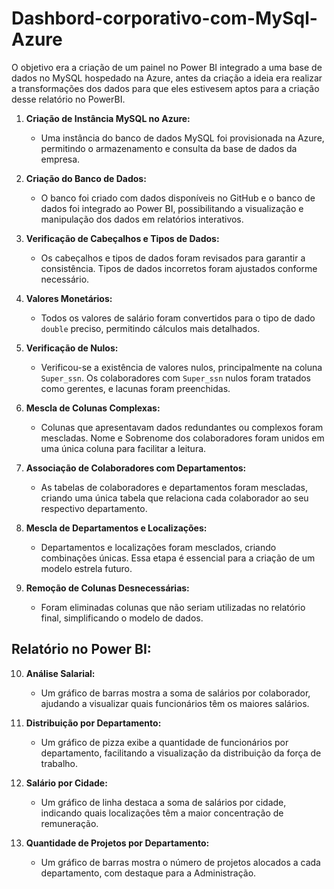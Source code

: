 # Dashbord-corporativo-com-MySql-Azure
O objetivo era a criação de um painel no Power BI integrado a uma base de dados no MySQL hospedado na Azure, antes da criação a ideia era realizar a transformações dos dados para que eles estivesem aptos para a criação desse relatório no PowerBI.

1. **Criação de Instância MySQL no Azure:**
   - Uma instância do banco de dados MySQL foi provisionada na Azure, permitindo o armazenamento e consulta da base de dados da empresa.

2. **Criação do Banco de Dados:**
   - O banco foi criado com dados disponíveis no GitHub e o banco de dados foi integrado ao Power BI, possibilitando a visualização e manipulação dos dados em relatórios interativos.

3. **Verificação de Cabeçalhos e Tipos de Dados:**
   - Os cabeçalhos e tipos de dados foram revisados para garantir a consistência. Tipos de dados incorretos foram ajustados conforme necessário.

4. **Valores Monetários:**
   - Todos os valores de salário foram convertidos para o tipo de dado `double` preciso, permitindo cálculos mais detalhados.

5. **Verificação de Nulos:**
   - Verificou-se a existência de valores nulos, principalmente na coluna `Super_ssn`. Os colaboradores com `Super_ssn` nulos foram tratados como gerentes, e lacunas foram preenchidas.

6. **Mescla de Colunas Complexas:**
   - Colunas que apresentavam dados redundantes ou complexos foram mescladas. Nome e Sobrenome dos colaboradores foram unidos em uma única coluna para facilitar a leitura.

7. **Associação de Colaboradores com Departamentos:**
   - As tabelas de colaboradores e departamentos foram mescladas, criando uma única tabela que relaciona cada colaborador ao seu respectivo departamento.

8. **Mescla de Departamentos e Localizações:**
   - Departamentos e localizações foram mesclados, criando combinações únicas. Essa etapa é essencial para a criação de um modelo estrela futuro.

9. **Remoção de Colunas Desnecessárias:**
   - Foram eliminadas colunas que não seriam utilizadas no relatório final, simplificando o modelo de dados.

## Relatório no Power BI:

10. **Análise Salarial:**
    - Um gráfico de barras mostra a soma de salários por colaborador, ajudando a visualizar quais funcionários têm os maiores salários.

11. **Distribuição por Departamento:**
    - Um gráfico de pizza exibe a quantidade de funcionários por departamento, facilitando a visualização da distribuição da força de trabalho.

12. **Salário por Cidade:**
    - Um gráfico de linha destaca a soma de salários por cidade, indicando quais localizações têm a maior concentração de remuneração.

13. **Quantidade de Projetos por Departamento:**
    - Um gráfico de barras mostra o número de projetos alocados a cada departamento, com destaque para a Administração.
